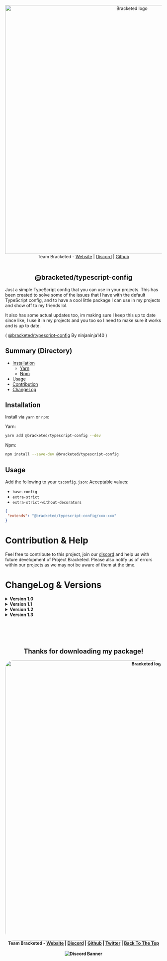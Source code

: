 <div align="center" id="top">
    <img src="https://raw.githubusercontent.com/Bracketed/Bracketed-Packages/main/assets/LogoText.png" alt="Bracketed logo" width="800"/>
    Team Bracketed - <a href="https://bracketed.co.uk" >Website</a> | <a href="https://bracketed.co.uk/discord" >Discord</a> | <a href="https://github.com/Bracketed" >Github</a>
</div>

<br>

<h2 align="center" >@bracketed/typescript-config</h2>

Just a simple TypeScript config that you can use in your projects.
This has been created to solve some of the issues that I have with the default TypeScript config, and to have a cool little package I can use in my projects and show off to my friends lol.

It also has some actual updates too, im making sure I keep this up to date since like, I use it in my projects and you too so I need to make sure it works and is up to date.

( [@bracketed/typescript-config](https://yarnpkg.com/package/@bracketed/typescript-config) By ninjaninja140 )

<h2>Summary (Directory)</h2>

- [Installation](#Installation)
    <!--truncate-->
    - [Yarn](#YarnInstall)
    - [Npm](#NpmInstall)
- [Usage](#Usage)
- [Contribution](#Contribution)
- [ChangeLog](#versionlog)

<h2 id="Installation">Installation</h2>

Install via `yarn` or `npm`:

<p id="YarnInstall">Yarn:</p>

```sh
yarn add @bracketed/typescript-config --dev
```

<p id="NpmInstall">Npm:</p>

```sh
npm install --save-dev @bracketed/typescript-config
```

<h2 id="Usage">Usage</h2>

Add the following to your `tsconfig.json`:
Acceptable values:

- `base-config`
- `extra-strict`
- `extra-strict-without-decorators`

```json
{
 "extends": "@bracketed/typescript-config/xxx-xxx"
}
```

<h1 id="Contribution">Contribution & Help</h1>

Feel free to contribute to this project, join our [discord](https://bracketed.co.uk/discord) and help us with future development of Project Bracketed.
Please also notify us of errors within our projects as we may not be aware of them at the time.

<h1 id="versionlog">ChangeLog & Versions</h1>

<details>
<summary style="font-weight: bold">Version 1.0</summary>
<li>Initial release</li>
<li>Package published to npm</li>
<li>Available by using npm install --save-dev @bracketed/typescript-config</li>
</details>

<details>
<summary style="font-weight: bold">Version 1.1</summary>
<li>Fixed Minor issues (x1)</li>
<li>Package now published to yarn</li>
<li>Available by using yarn add @bracketed/typescript-config --dev</li>
</details>

<details>
<summary style="font-weight: bold">Version 1.2</summary>
<li>Fixed Minor issues (x2)</li>
<li>package.json file updated with fixed details</li>
<li>Removed unnecessary dependencies</li>
<li>Added base config for beginners</li>
<li>Fixed image bugs on the readme</li>
<li>Published new images</li>
<li>Applied new logos and added links at the bottom</li>
<li>Added a summary to the readme</li>
<li>Centered some text</li>
</details>

<details>
<summary style="font-weight: bold">Version 1.3</summary>
<li>Major reformatting</li>
<li>Major changes to readme</li>
<li>Readme revamped completely</li>
<li>Links fixed</li>
<li>Changelog clutter removed</li>
<li>Changelog renamed to versionlog in scripts to attempt fixes of hyperlinks not working</li>
<li>Version numbers reset</li>
</details>

<br>
<br>
<br>
<br>

<div align="center" style="font-weight: bold">
    <h2>Thanks for downloading my package!</h2>
    <img src="https://raw.githubusercontent.com/Bracketed/Bracketed-Packages/main/assets/LogoBannerRounded.png" alt="Bracketed logo" width="900" style="border-radius: 25px" />
    Team Bracketed - <a href="https://bracketed.co.uk" >Website</a> | <a href="https://bracketed.co.uk/discord" >Discord</a> | <a href="https://github.com/Bracketed" >Github</a> | <a href="https://twitter.com/teambracketed" >Twitter</a> | <a href="#top" >Back To The Top</a>
    <br>
    <br>
    <img src="https://discordapp.com/api/guilds/1041758035355369542/widget.png?style=banner2" alt="Discord Banner" href="https://bracketed.co.uk/discord"/>
</div>
